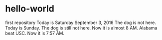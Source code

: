 # hello-world
first repository
Today is Saturday September 3, 2016
The dog is not here.
Today is Sunday.
The dog is still not here.
Now it is almost 8 AM.
Alabama beat USC.
Now it is 7:57 AM.
